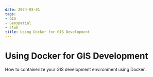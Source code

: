 ```yaml
---
date: 2024-08-01
tags:
- GIS
- Geospatial
- stub
title: Using Docker for GIS Development
---
```


# Using Docker for GIS Development

How to containerize your GIS development environment using Docker.
